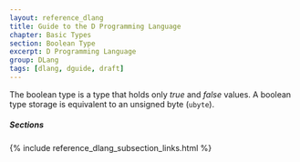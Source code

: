 ```yaml
---
layout: reference_dlang
title: Guide to the D Programming Language
chapter: Basic Types
section: Boolean Type
excerpt: D Programming Language
group: DLang
tags: [dlang, dguide, draft]
---
```


The boolean type is a type that holds only _true_ and _false_ values.
A boolean type storage is equivalent to an unsigned byte (`ubyte`).

##### Sections
{% include reference_dlang_subsection_links.html %}
